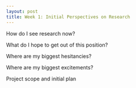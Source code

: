 ```yaml
---
layout: post
title: Week 1: Initial Perspectives on Research
---
```


How do I see research now?

What do I hope to get out of this position?

Where are my biggest hesitancies?

Where are my biggest excitements?

Project scope and initial plan
